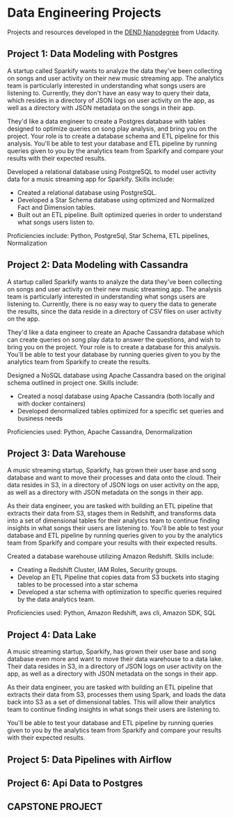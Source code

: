 # Data Engineering Projects
Projects and resources developed in the [DEND Nanodegree](https://www.udacity.com/course/data-engineer-nanodegree--nd027) from Udacity.


## Project 1: Data Modeling with Postgres
A startup called Sparkify wants to analyze the data they've been collecting on songs and user activity on their new music streaming app. The analytics team is particularly interested in understanding what songs users are listening to. Currently, they don't have an easy way to query their data, which resides in a directory of JSON logs on user activity on the app, as well as a directory with JSON metadata on the songs in their app.

They'd like a data engineer to create a Postgres database with tables designed to optimize queries on song play analysis, and bring you on the project. Your role is to create a database schema and ETL pipeline for this analysis. You'll be able to test your database and ETL pipeline by running queries given to you by the analytics team from Sparkify and compare your results with their expected results.

Developed a relational database using PostgreSQL to model user activity data for a music streaming app for Sparkify. Skills include:
* Created a relational database using PostgreSQL.
* Developed a Star Schema database using optimized and Normalized Fact and Dimension tables. 
* Built out an ETL pipeline. Built optimized queries in order to understand what songs users listen to.

Proficiencies include: Python, PostgreSql, Star Schema, ETL pipelines, Normalization


## Project 2: Data Modeling with Cassandra
A startup called Sparkify wants to analyze the data they've been collecting on songs and user activity on their new music streaming app. The analysis team is particularly interested in understanding what songs users are listening to. Currently, there is no easy way to query the data to generate the results, since the data reside in a directory of CSV files on user activity on the app.

They'd like a data engineer to create an Apache Cassandra database which can create queries on song play data to answer the questions, and wish to bring you on the project. Your role is to create a database for this analysis. You'll be able to test your database by running queries given to you by the analytics team from Sparkify to create the results.

Designed a NoSQL database using Apache Cassandra based on the original schema outlined in project one. Skills include:
* Created a nosql database using Apache Cassandra (both locally and with docker containers)
* Developed denormalized tables optimized for a specific set queries and business needs

Proficiencies used: Python, Apache Cassandra, Denormalization

## Project 3: Data Warehouse
A music streaming startup, Sparkify, has grown their user base and song database and want to move their processes and data onto the cloud. Their data resides in S3, in a directory of JSON logs on user activity on the app, as well as a directory with JSON metadata on the songs in their app.

As their data engineer, you are tasked with building an ETL pipeline that extracts their data from S3, stages them in Redshift, and transforms data into a set of dimensional tables for their analytics team to continue finding insights in what songs their users are listening to. You'll be able to test your database and ETL pipeline by running queries given to you by the analytics team from Sparkify and compare your results with their expected results.

Created a database warehouse utilizing Amazon Redshift. Skills include:
* Creating a Redshift Cluster, IAM Roles, Security groups.
* Develop an ETL Pipeline that copies data from S3 buckets into staging tables to be processed into a star schema
* Developed a star schema with optimization to specific queries required by the data analytics team.

Proficiencies used: Python, Amazon Redshift, aws cli, Amazon SDK, SQL

## Project 4: Data Lake
A music streaming startup, Sparkify, has grown their user base and song database even more and want to move their data warehouse to a data lake. Their data resides in S3, in a directory of JSON logs on user activity on the app, as well as a directory with JSON metadata on the songs in their app.

As their data engineer, you are tasked with building an ETL pipeline that extracts their data from S3, processes them using Spark, and loads the data back into S3 as a set of dimensional tables. This will allow their analytics team to continue finding insights in what songs their users are listening to.

You'll be able to test your database and ETL pipeline by running queries given to you by the analytics team from Sparkify and compare your results with their expected results.


## Project 5: Data Pipelines with Airflow



## Project 6: Api Data to Postgres


## CAPSTONE PROJECT
  

